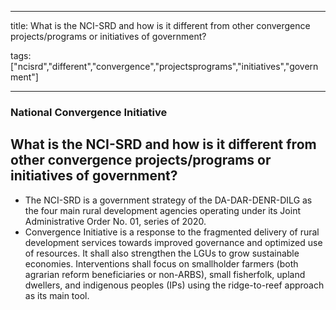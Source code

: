 
---

title: What is the NCI-SRD and how is it different from other convergence projects/programs or initiatives of government?

tags: ["ncisrd","different","convergence","projectsprograms","initiatives","government"]

---

### National Convergence Initiative

## What is the NCI-SRD and how is it different from other convergence projects/programs or initiatives of government?


 - The NCI-SRD is a government strategy of the DA-DAR-DENR-DILG as the four main rural development agencies operating under its Joint Administrative Order No. 01, series of 2020.
 - Convergence Initiative is a response to the fragmented delivery of rural development services towards improved governance and optimized use of resources. It shall also strengthen the LGUs to grow sustainable economies. Interventions shall focus on smallholder farmers (both agrarian reform beneficiaries or non-ARBS), small fisherfolk, upland dwellers, and indigenous peoples (IPs) using the ridge-to-reef approach as its main tool.
